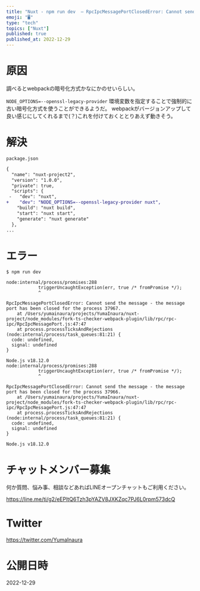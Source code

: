 ```yaml
---
title: "Nuxt - npm run dev  – RpcIpcMessagePortClosedError: Cannot send the me"
emoji: "🖥"
type: "tech"
topics: ["Nuxt"]
published: true
published_at: 2022-12-29
---
```


# 原因

調べるとwebpackの暗号化方式かなにかのせいらしい。

`NODE_OPTIONS=--openssl-legacy-provider` 環境変数を指定することで強制的に古い暗号化方式を使うことができるようだ。
webpackがバージョンアップして良い感じにしてくれるまで(？)これを付けておくととりあえず動きそう。

# 解決

`package.json`

```diff
{
  "name": "nuxt-project2",
  "version": "1.0.0",
  "private": true,
  "scripts": {
 -   "dev": "nuxt",
+    "dev": "NODE_OPTIONS=--openssl-legacy-provider nuxt",
    "build": "nuxt build",
    "start": "nuxt start",
    "generate": "nuxt generate"
  },
...
```

#  エラー

```
$ npm run dev
```

```
node:internal/process/promises:288
            triggerUncaughtException(err, true /* fromPromise */);
            ^

RpcIpcMessagePortClosedError: Cannot send the message - the message port has been closed for the process 37967.
    at /Users/yumainaura/projects/YumaInaura/nuxt-project/node_modules/fork-ts-checker-webpack-plugin/lib/rpc/rpc-ipc/RpcIpcMessagePort.js:47:47
    at process.processTicksAndRejections (node:internal/process/task_queues:81:21) {
  code: undefined,
  signal: undefined
}

Node.js v18.12.0
node:internal/process/promises:288
            triggerUncaughtException(err, true /* fromPromise */);
            ^

RpcIpcMessagePortClosedError: Cannot send the message - the message port has been closed for the process 37966.
    at /Users/yumainaura/projects/YumaInaura/nuxt-project/node_modules/fork-ts-checker-webpack-plugin/lib/rpc/rpc-ipc/RpcIpcMessagePort.js:47:47
    at process.processTicksAndRejections (node:internal/process/task_queues:81:21) {
  code: undefined,
  signal: undefined
}

Node.js v18.12.0
```

# チャットメンバー募集


何か質問、悩み事、相談などあればLINEオープンチャットもご利用ください。

https://line.me/ti/g2/eEPltQ6Tzh3pYAZV8JXKZqc7PJ6L0rpm573dcQ


# Twitter

https://twitter.com/YumaInaura


# 公開日時

2022-12-29
